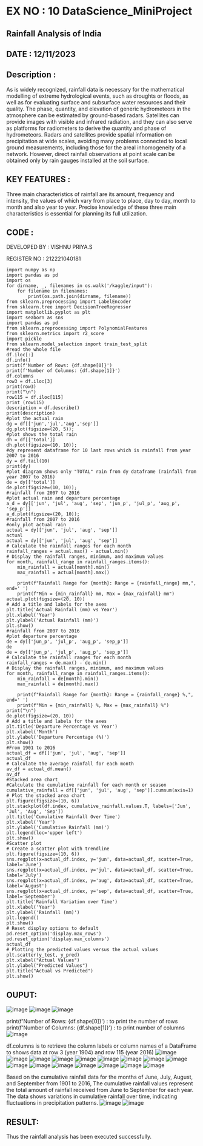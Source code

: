 
# EX NO : 10 DataScience_MiniProject  
## Rainfall Analysis of India

## DATE : 12/11/2023

## Description :
As is widely recognized, rainfall data is necessary for the mathematical modelling of extreme hydrological events, such as droughts or floods, as well as for evaluating surface and subsurface water resources and their quality. The phase, quantity, and elevation of generic hydrometeors in the atmosphere can be estimated by ground-based radars. Satellites can provide images with visible and infrared radiation, and they can also serve as platforms for radiometers to derive the quantity and phase of hydrometeors. Radars and satellites provide spatial information on precipitation at wide scales, avoiding many problems connected to local ground measurements, including those for the areal inhomogeneity of a network. However, direct rainfall observations at point scale can be obtained only by rain gauges installed at the soil surface.

## KEY FEATURES :
Three main characteristics of rainfall are its amount, frequency and intensity, the values of which vary from place to place, day to day, month to month and also year to year. Precise knowledge of these three main characteristics is essential for planning its full utilization.

## CODE :
DEVELOPED BY : VISHNU PRIYA.S

REGISTER NO : 212221040181
```
import numpy as np 
import pandas as pd 
import os
for dirname, _, filenames in os.walk('/kaggle/input'):
    for filename in filenames:
        print(os.path.join(dirname, filename))
from sklearn.preprocessing import LabelEncoder
from sklearn.tree import DecisionTreeRegressor
import matplotlib.pyplot as plt
import seaborn as sns
import pandas as pd
from sklearn.preprocessing import PolynomialFeatures
from sklearn.metrics import r2_score
import pickle
from sklearn.model_selection import train_test_split
#read the whole file 
df.iloc[:]
df.info()
print(f'Number of Rows: {df.shape[0]}')
print(f'Number of Columns: {df.shape[1]}')
df.columns
row3 = df.iloc[3]
print(row3)
print("\n")
row115 = df.iloc[115]
print (row115)
description = df.describe()
print(description)
#plot the actual rain 
dg = df[['jun','jul','aug','sep']]
dg.plot(figsize=(20, 5));
#plot shows the total rain 
dh = df[['total']]
dh.plot(figsize=(10, 10));
#dy represent dataframe for 10 last rows which is rainfall from year 2007 to 2016 
dy = df.tail(10)
print(dy)
#plot diagram shows only "TOTAL" rain from dy dataframe (rainfall from year 2007 to 2016)
de = dy[['total']]
de.plot(figsize=(10, 10));
#rainfall from 2007 to 2016
#plot actual rain and departure percentage 
a_d = dy[['jun', 'jul', 'aug', 'sep', 'jun_p', 'jul_p', 'aug_p', 'sep_p']]
a_d.plot(figsize=(20, 10));
#rainfall from 2007 to 2016
#only plot actual rain 
actual = dy[['jun', 'jul', 'aug', 'sep']]
actual
actual = dy[['jun', 'jul', 'aug', 'sep']]
# Calculate the rainfall ranges for each month
rainfall_ranges = actual.max() - actual.min()
# Display the rainfall ranges, minimum, and maximum values
for month, rainfall_range in rainfall_ranges.items():
    min_rainfall = actual[month].min()
    max_rainfall = actual[month].max()
    
    print(f"Rainfall Range for {month}: Range = {rainfall_range} mm,", end=' ')
    print(f"Min = {min_rainfall} mm, Max = {max_rainfall} mm")
actual.plot(figsize=(20, 10))
# Add a title and labels for the axes
plt.title('Actual Rainfall (mm) vs Year')
plt.xlabel('Year')
plt.ylabel('Actual Rainfall (mm)')
plt.show()
#rainfall from 2007 to 2016
#plot departure percentage 
de = dy[['jun_p', 'jul_p', 'aug_p', 'sep_p']]
de
de = dy[['jun_p', 'jul_p', 'aug_p', 'sep_p']]
# Calculate the rainfall ranges for each month
rainfall_ranges = de.max() - de.min()
# Display the rainfall ranges, minimum, and maximum values
for month, rainfall_range in rainfall_ranges.items():
    min_rainfall = de[month].min()
    max_rainfall = de[month].max()
    
    print(f"Rainfall Range for {month}: Range = {rainfall_range} %,", end=' ')
    print(f"Min = {min_rainfall} %, Max = {max_rainfall} %")
print("\n")
de.plot(figsize=(20, 10))
# Add a title and labels for the axes
plt.title('Departure Percentage vs Year')
plt.xlabel('Month')
plt.ylabel('Departure Percentage (%)')
plt.show()
#From 1901 to 2016
actual_df = df[['jun', 'jul', 'aug', 'sep']]
actual_df
# Calculate the average rainfall for each month
av_df = actual_df.mean()
av_df
#Stacked area chart
#Calculate the cumulative rainfall for each month or season
cumulative_rainfall = df[['jun', 'jul', 'aug', 'sep']].cumsum(axis=1)
# Plot the stacked area chart
plt.figure(figsize=(10, 6))
plt.stackplot(df.index, cumulative_rainfall.values.T, labels=['Jun', 'Jul', 'Aug', 'Sep'])
plt.title('Cumulative Rainfall Over Time')
plt.xlabel('Year')
plt.ylabel('Cumulative Rainfall (mm)')
plt.legend(loc='upper left')
plt.show()
#Scatter plot
# Create a scatter plot with trendline
plt.figure(figsize=(10, 6))
sns.regplot(x=actual_df.index, y='jun', data=actual_df, scatter=True, label='June')
sns.regplot(x=actual_df.index, y='jul', data=actual_df, scatter=True, label='July')
sns.regplot(x=actual_df.index, y='aug', data=actual_df, scatter=True, label='August')
sns.regplot(x=actual_df.index, y='sep', data=actual_df, scatter=True, label='September')
plt.title('Rainfall Variation over Time')
plt.xlabel('Year')
plt.ylabel('Rainfall (mm)')
plt.legend()
plt.show()
# Reset display options to default
pd.reset_option('display.max_rows')
pd.reset_option('display.max_columns')
actual_df
# Plotting the predicted values versus the actual values
plt.scatter(y_test, y_pred)
plt.xlabel("Actual Values")
plt.ylabel("Predicted Values")
plt.title("Actual vs Predicted")
plt.show()
```
## OUPUT:
![image](https://github.com/Anuayshh/Mini-Project/assets/127651217/3951899a-1c76-47ea-b082-d5f390a4616e)
![image](https://github.com/Anuayshh/Mini-Project/assets/127651217/7b72f3e0-6726-4a55-aad6-7c8e605cfc17)
![image](https://github.com/Anuayshh/Mini-Project/assets/127651217/03a9c408-6a16-4ee5-a7a6-df7a7e5a18cc)

print(f'Number of Rows: {df.shape[0]}') : to print the number of rows
print(f'Number of Columns: {df.shape[1]}') : to print number of columns
![image](https://github.com/Anuayshh/Mini-Project/assets/127651217/65b0bb3a-e18e-4b55-9e8c-8713789b8296)

df.columns is to retrieve the column labels or column names of a DataFrame
to shows data at row 3 (year 1904) and row 115 (year 2016)
![image](https://github.com/Anuayshh/Mini-Project/assets/127651217/81406b91-12d4-4d0f-8336-237c5ba90bca)
![image](https://github.com/Anuayshh/Mini-Project/assets/127651217/8648c3a4-742f-4878-80e8-6bdc571679d2)
![image](https://github.com/Anuayshh/Mini-Project/assets/127651217/a8d4a293-8118-4100-90e2-97a37a63b7ac)
![image](https://github.com/Anuayshh/Mini-Project/assets/127651217/d40f794e-2069-44ea-a532-d11111d4e069)
![image](https://github.com/Anuayshh/Mini-Project/assets/127651217/993dc66a-5650-4b6a-a012-526d725f5047)
![image](https://github.com/Anuayshh/Mini-Project/assets/127651217/293e6529-3814-4e92-a354-19f08e56ea10)
![image](https://github.com/Anuayshh/Mini-Project/assets/127651217/7016fc23-3624-412a-9b83-57b087c4604e)
![image](https://github.com/Anuayshh/Mini-Project/assets/127651217/baa1763e-91d7-4c2d-aafe-7071467a9101)
![image](https://github.com/Anuayshh/Mini-Project/assets/127651217/6b2f5ab5-17e0-4a45-a0ec-7206dc904ba3)
![image](https://github.com/Anuayshh/Mini-Project/assets/127651217/e38b2f30-5cd7-4bd2-8fcf-a7d0481cdbb5)
![image](https://github.com/Anuayshh/Mini-Project/assets/127651217/c96bdd63-9d40-42a8-8723-2cf02487172b)
![image](https://github.com/Anuayshh/Mini-Project/assets/127651217/7f9eb9e9-6c7e-4904-b3f3-5217abc1d369)
![image](https://github.com/Anuayshh/Mini-Project/assets/127651217/e5da59c0-250f-4ed0-85f3-06c67177b4e9)
![image](https://github.com/Anuayshh/Mini-Project/assets/127651217/595a4ce4-d1d5-4cd9-a6dd-82d646371eab)
![image](https://github.com/Anuayshh/Mini-Project/assets/127651217/a1ae278f-56ff-4f96-88c4-2137659cbe32)
![image](https://github.com/Anuayshh/Mini-Project/assets/127651217/7c623e35-9a23-4cd2-b54d-9befe42ea958)

Based on the cumulative rainfall data for the months of June, July, August, and September from 1901 to 2016,
The cumulative rainfall values represent the total amount of rainfall received from June to September for each year. 
The data shows variations in cumulative rainfall over time, indicating fluctuations in precipitation patterns.
![image](https://github.com/Anuayshh/Mini-Project/assets/127651217/c41e54c5-9769-48bb-8b50-0642634f3104)
![image](https://github.com/Anuayshh/Mini-Project/assets/127651217/11b8f249-2db7-484d-93a8-0cc60e3d8601)



## RESULT:
Thus the rainfall analysis has been executed successfully.
